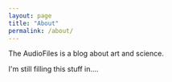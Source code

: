 ```yaml
---
layout: page
title: "About"
permalink: /about/
---
```


The AudioFiles is a blog about art and science.

I'm still filling this stuff in....

